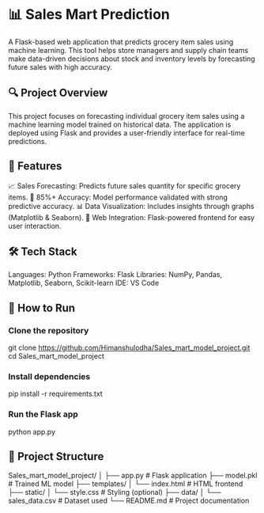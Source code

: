 # 📊 Sales Mart Prediction

A Flask-based web application that predicts grocery item sales using machine learning. This tool helps store managers and supply chain teams make data-driven decisions about stock and inventory levels by forecasting future sales with high accuracy.

## 🔍 Project Overview
This project focuses on forecasting individual grocery item sales using a machine learning model trained on historical data. The application is deployed using Flask and provides a user-friendly interface for real-time predictions.

## 🧠 Features
📈 Sales Forecasting: Predicts future sales quantity for specific grocery items.
🧮 85%+ Accuracy: Model performance validated with strong predictive accuracy.
📊 Data Visualization: Includes insights through graphs (Matplotlib & Seaborn).
🧰 Web Integration: Flask-powered frontend for easy user interaction.

## 🛠️ Tech Stack
Languages: Python
Frameworks: Flask
Libraries: NumPy, Pandas, Matplotlib, Seaborn, Scikit-learn
IDE: VS Code

## 🚀 How to Run
### Clone the repository
git clone https://github.com/Himanshulodha/Sales_mart_model_project.git
cd Sales_mart_model_project

### Install dependencies
pip install -r requirements.txt

### Run the Flask app
python app.py

## 📁 Project Structure
Sales_mart_model_project/
│
├── app.py                # Flask application
├── model.pkl             # Trained ML model
├── templates/
│   └── index.html        # HTML frontend
├── static/
│   └── style.css         # Styling (optional)
├── data/
│   └── sales_data.csv    # Dataset used
└── README.md             # Project documentation
